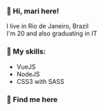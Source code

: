 ### :cherry_blossom: Hi, mari here! 

I live in Rio de Janeiro, Brazil
<br>
I'm 20 and also graduating in IT

### :mushroom: My skills:
- VueJS
- NodeJS
- CSS3 with SASS

### :mag_right: Find me here


